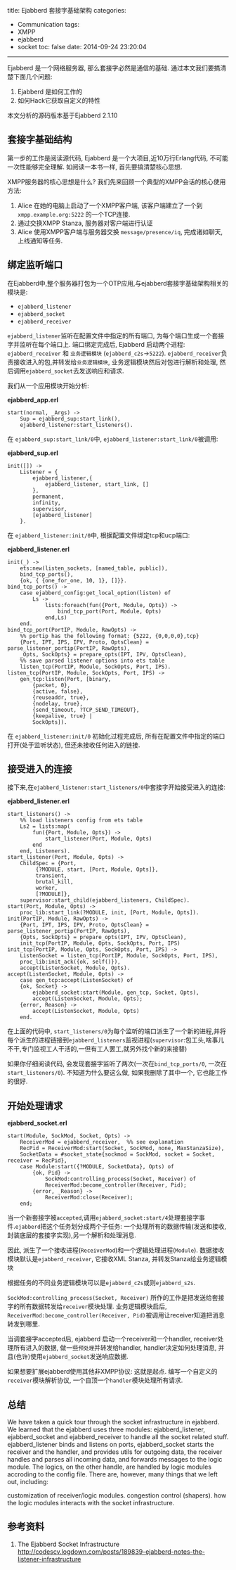 title: Ejabberd 套接字基础架构
categories:
  - Communication
tags:
  - XMPP
  - ejabberd
  - socket
toc: false
date: 2014-09-24 23:20:04
---

Ejabberd 是一个网络服务器, 那么套接字必然是通信的基础. 通过本文我们要搞清楚下面几个问题:

1. Ejabberd 是如何工作的
2. 如何Hack它获取自定义的特性

本文分析的源码版本基于Ejabberd 2.1.10

<!--more-->

## 套接字基础结构

第一步的工作是阅读源代码, Ejabberd 是一个大项目,近10万行Erlang代码, 不可能一次性能够完全理解. 如阅读一本书一样, 首先要搞清楚核心思想.

XMPP服务器的核心思想是什么? 我们先来回顾一个典型的XMPP会话的核心使用方法:

1. Alice 在她的电脑上启动了一个XMPP客户端, 该客户端建立了一个到 `xmpp.example.org:5222` 的一个TCP连接.
2. 通过交换XMPP Stanza, 服务器对客户端进行认证
3. Alice 使用XMPP客户端与服务器交换 `message/presence/iq`, 完成诸如聊天, 上线通知等任务.

## 绑定监听端口

在Ejabberd中,整个服务器打包为一个OTP应用,与ejabberd套接字基础架构相关的模块是:

- `ejabberd_listener`
- `ejabberd_socket`
- `ejabberd_receiver`

`ejabberd_listener`监听在配置文件中指定的所有端口, 为每个端口生成一个套接字并监听在每个端口上. 端口绑定完成后, Ejabberd 启动两个进程: `ejabberd_receiver` 和 `业务逻辑模块` (`ejabberd_c2s`->`5222`). `ejabberd_receiver`负责接收进入的包,并转发给`业务逻辑模块`, 业务逻辑模块然后对包进行解析和处理, 然后调用`ejabberd_socket`去发送响应和请求.

我们从一个应用模块开始分析:

**ejabberd_app.erl**

```
start(normal, _Args) ->
    Sup = ejabberd_sup:start_link(),
    ejabberd_listener:start_listeners().
```

在 `ejabberd_sup:start_link/0`中, `ejabberd_listener:start_link/0`被调用:

**ejabberd_sup.erl**

```
init([]) ->
    Listener = {
        ejabberd_listener,{
            ejabberd_listener, start_link, []
        },
        permanent,
        infinity,
        supervisor,
        [ejabberd_listener]
    }.
```

在 `ejabberd_listener:init/0`中, 根据配置文件绑定tcp和ucp端口:

**ejabberd_listener.erl**

```
init(_) ->
    ets:new(listen_sockets, [named_table, public]),
    bind_tcp_ports(),
    {ok, { {one_for_one, 10, 1}, []}}.
bind_tcp_ports() ->
    case ejabberd_config:get_local_option(listen) of
        Ls ->
            lists:foreach(fun({Port, Module, Opts}) ->
                bind_tcp_port(Port, Module, Opts)
            end,Ls)
    end.
bind_tcp_port(PortIP, Module, RawOpts) ->
    %% portip has the following format: {5222, {0,0,0,0},tcp}
    {Port, IPT, IPS, IPV, Proto, OptsClean} = parse_listener_portip(PortIP, RawOpts),
    _Opts, SockOpts} = prepare_opts(IPT, IPV, OptsClean),
    %% save parsed listener options into ets table
    listen_tcp(PortIP, Module, SockOpts, Port, IPS).
listen_tcp(PortIP, Module, SockOpts, Port, IPS) ->
    gen_tcp:listen(Port, [binary,
        {packet, 0},
        {active, false},
        {reuseaddr, true},
        {nodelay, true},
        {send_timeout, ?TCP_SEND_TIMEOUT},
        {keepalive, true} |
        SockOpts]).
```

在 `ejabberd_listener:init/0` 初始化过程完成后, 所有在配置文件中指定的端口打开(处于监听状态), 但还未接收任何进入的链接.

## 接受进入的连接

接下来,在`ejabberd_listener:start_listeners/0`中套接字开始接受进入的连接:

**ejabberd_listener.erl**

```
start_listeners() ->
    %% load listeners config from ets table
    Ls2 = lists:map(
        fun({Port, Module, Opts}) ->
            start_listener(Port, Module, Opts)
        end
    end, Listeners).
start_listener(Port, Module, Opts) ->
    ChildSpec = {Port,
         {?MODULE, start, [Port, Module, Opts]},
         transient,
         brutal_kill,
         worker,
         [?MODULE]},
    supervisor:start_child(ejabberd_listeners, ChildSpec).
start(Port, Module, Opts) ->
    proc_lib:start_link(?MODULE, init, [Port, Module, Opts]).
init(PortIP, Module, RawOpts) ->
    {Port, IPT, IPS, IPV, Proto, OptsClean} = parse_listener_portip(PortIP, RawOpts),
    {Opts, SockOpts} = prepare_opts(IPT, IPV, OptsClean),
    init_tcp(PortIP, Module, Opts, SockOpts, Port, IPS)
init_tcp(PortIP, Module, Opts, SockOpts, Port, IPS) ->
    ListenSocket = listen_tcp(PortIP, Module, SockOpts, Port, IPS),
    proc_lib:init_ack({ok, self()}),
    accept(ListenSocket, Module, Opts).
accept(ListenSocket, Module, Opts) ->
    case gen_tcp:accept(ListenSocket) of
    {ok, Socket} ->
        ejabberd_socket:start(Module, gen_tcp, Socket, Opts),
        accept(ListenSocket, Module, Opts);
    {error, Reason} ->
        accept(ListenSocket, Module, Opts)
    end.
```

在上面的代码中, `start_listeners/0`为每个监听的端口派生了一个新的进程,并将每个派生的进程链接到`ejabberd_listeners`监视进程(`supervisor`:包工头,啥事儿不干,专门监视工人干活的,一但有工人罢工,就另外找个新的来接替)

如果你仔细阅读代码, 会发现套接字监听了两次(一次在`bind_tcp_ports/0`, 一次在`start_listeners/0`). 不知道为什么要这么做, 如果我删除了其中一个, 它也能工作的很好.

## 开始处理请求

**ejabberd_socket.erl**

```
start(Module, SockMod, Socket, Opts) ->
    ReceiverMod = ejabberd_receiver,  %% see explanation
    RecPid = ReceiverMod:start(Socket, SockMod, none, MaxStanzaSize),
    SocketData = #socket_state{sockmod = SockMod, socket = Socket, receiver = RecPid},
    case Module:start({?MODULE, SocketData}, Opts) of
        {ok, Pid} ->
            SockMod:controlling_process(Socket, Receiver) of
            ReceiverMod:become_controller(Receiver, Pid);
        {error, _Reason} ->
            ReceiverMod:close(Receiver);
    end;
```

当一个新套接字被`accepted`,调用`ejabberd_socket:start/4`处理套接字事件.`ejabberd`把这个任务划分成两个子任务: 一个处理所有的数据传输(发送和接收,封装底层的套接字实现),另一个解析和处理消息.

因此, 派生了一个接收进程(`ReceiverMod`)和一个逻辑处理进程(`Module`). 数据接收模块默认是`ejabberd_receiver`, 它接收XML Stanza, 并转发Stanza给业务逻辑模块

根据任务的不同业务逻辑模块可以是`ejabberd_c2s`或则`ejabberd_s2s`.

`SockMod:controlling_process(Socket, Receiver)` 所作的工作是把发送给套接字的所有数据转发给`receiver`模块处理. 业务逻辑模块启后, `ReceiverMod:become_controller(Receiver, Pid)`被调用让receiver知道把消息转发到哪里.

当调套接字accepted后, ejabberd 启动一个receiver和一个handler, receiver处理所有进入的数据, 做一些`预处理`并转发给handler, handler决定如何处理消息, 并且(也许)使用`ejabberd_socket`发送响应数据.

如果想要扩展ejabberd使用其他非XMPP协议: 这就是起点.
编写一个自定义的`receiver`模块解析协议, 一个自顶一个`handler`模块处理所有请求.

## 总结

We have taken a quick tour through the socket infrastructure in ejabberd. We learned that the ejabberd uses three modules: ejabberd_listener, ejabberd_socket and ejabberd_receiver to handle all the socket related stuff. ejabberd_listener binds and listens on ports, ejabberd_socket starts the receiver and the handler, and provides utils for outgoing data, the receiver handles and parses all incoming data, and forwards messages to the logic module. The logics, on the other handle, are handled by logic modules accroding to the config file. There are, however, many things that we left out, including:

customization of receiver/logic modules.
congestion control (shapers).
how the logic modules interacts with the socket infrastructure.

## 参考资料

1. The Ejabberd Socket Infrastructure
http://codescv.logdown.com/posts/189839-ejabberd-notes-the-listener-infrastructure

